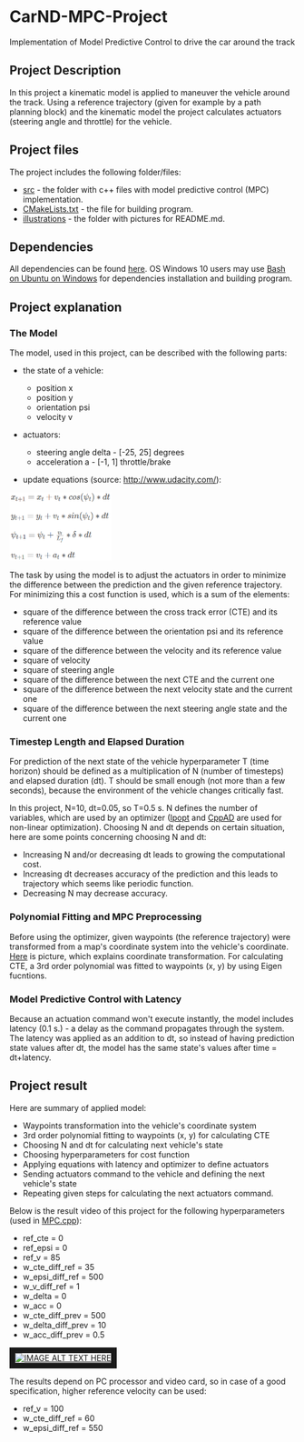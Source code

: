# CarND-MPC-Project
Implementation of Model Predictive Control to drive the car around the track
## Project Description
In this project a kinematic model is applied to maneuver the vehicle around the track. Using a reference trajectory (given for example by a path planning block) and the kinematic model the project calculates actuators (steering angle and throttle) for the vehicle.

## Project files
The project includes the following folder/files:
- [src](https://github.com/SergeiDm/CarND-MPC-Project/tree/master/src) - the folder with c++ files with model predictive control (MPC) implementation.
- [CMakeLists.txt](https://github.com/SergeiDm/CarND-MPC-Project/blob/master/CMakeLists.txt) - the file for building program.
- [illustrations](https://github.com/SergeiDm/CarND-MPC-Project/tree/master/illustrations) - the folder with pictures for README.md.

## Dependencies
All dependencies can be found [here](https://github.com/udacity/CarND-MPC-Project/blob/master/README.md).
OS Windows 10 users may use [Bash on Ubuntu on Windows](https://msdn.microsoft.com/en-us/commandline/wsl/about) for dependencies installation and building program.

## Project explanation
### The Model
The model, used in this project, can be described with the following parts:
- the state of a vehicle:

  - position x
  - position y
  - orientation psi
  - velocity v

- actuators:

  - steering angle delta - [-25, 25] degrees
  - acceleration a - [-1, 1] throttle/brake
  
 - update equations (source: http://www.udacity.com/): 

<img src="https://github.com/SergeiDm/CarND-MPC-Project/blob/master/illustrations/Model.png" width="180" height="120"/>

The task by using the model is to adjust the actuators in order to minimize the difference between the prediction and the given reference trajectory. For minimizing this a cost function is used, which is a sum of the elements:
- square of the difference between the cross track error (CTE) and its reference value
- square of the difference between the orientation psi and its reference value
- square of the difference between the velocity and its reference value
- square of velocity
- square of steering angle
- square of the difference between the next CTE and the current one
- square of the difference between the next velocity state and the current one
- square of the difference between the next steering angle state and the current one

### Timestep Length and Elapsed Duration
For prediction of the next state of the vehicle hyperparameter T (time horizon) should be defined as a multiplication of N (number of timesteps) and elapsed duration (dt). T should be small enough (not more than a few seconds), because the environment of the vehicle changes critically fast.

In this project, N=10, dt=0.05, so T=0.5 s. N defines the number of variables, which are used by an optimizer ([Ipopt](https://projects.coin-or.org/Ipopt) and [CppAD](https://www.coin-or.org/CppAD/) are used for non-linear optimization). 
Choosing N and dt depends on certain situation, here are some points concerning choosing N and dt:
- Increasing N and/or decreasing dt leads to growing the computational cost.
- Increasing dt decreases accuracy of the prediction and this leads to trajectory which seems like periodic function.
- Decreasing N may decrease accuracy.

### Polynomial Fitting and MPC Preprocessing
Before using the optimizer, given waypoints (the reference trajectory) were transformed from a map's coordinate system into the vehicle's coordinate. [Here](https://cdn-enterprise.discourse.org/udacity/uploads/default/original/4X/3/0/f/30f3d149c4365d9c395ed6103ecf993038b3d318.png) is picture, which explains coordinate transformation.
For calculating CTE, a 3rd order polynomial was fitted to waypoints (x, y) by using Eigen fucntions.

### Model Predictive Control with Latency
Because an actuation command won't execute instantly, the model includes latency (0.1 s.) - a delay as the command propagates through the system. The latency was applied as an addition to dt, so instead of having prediction state values after dt, the model has the same state's values after time = dt+latency.

## Project result
Here are summary of applied model:
- Waypoints transformation into the vehicle's coordinate system
- 3rd order polynomial fitting to waypoints (x, y) for calculating CTE
- Choosing N and dt for calculating next vehicle's state
- Choosing hyperparameters for cost function
- Applying equations with latency and optimizer to define actuators
- Sending actuators command to the vehicle and defining the next vehicle's state
- Repeating given steps for calculating the next actuators command.
 
Below is the result video of this project for the following hyperparameters (used in [MPC.cpp](https://github.com/SergeiDm/CarND-MPC-Project/blob/master/src/MPC.cpp)):
- ref_cte = 0
- ref_epsi = 0
- ref_v = 85
- w_cte_diff_ref = 35
- w_epsi_diff_ref = 500
- w_v_diff_ref = 1
- w_delta = 0
- w_acc = 0
- w_cte_diff_prev = 500
- w_delta_diff_prev = 10
- w_acc_diff_prev = 0.5

<a href="https://youtu.be/RAJG77IfK-Q" target="_blank"><img src="http://img.youtube.com/vi/RAJG77IfK-Q/0.jpg" 
alt="IMAGE ALT TEXT HERE" width="400" height="300" border="10" /></a>

The results depend on PC processor and video card, so in case of a good specification, higher reference velocity can be used:
- ref_v = 100
- w_cte_diff_ref = 60
- w_epsi_diff_ref = 550
